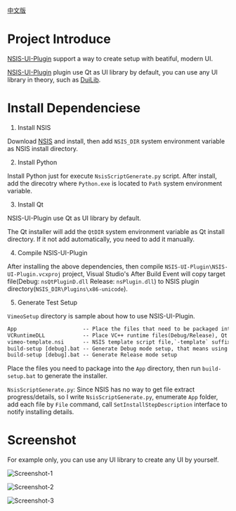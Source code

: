 [中文版](README_ch.md)

# Project Introduce

[NSIS-UI-Plugin](https://github.com/winsoft666/NSIS-UI-Plugin) support a way to create setup with beatiful, modern UI.

[NSIS-UI-Plugin](https://github.com/winsoft666/NSIS-UI-Plugin) plugin use Qt as UI library by default, you can use any UI library in theory, such as [DuiLib](https://github.com/winsoft666/duilib2).

# Install Dependenciese

1. Install NSIS

Download [NSIS](https://nsis.sourceforge.io/Download) and install, then add `NSIS_DIR` system environment variable as NSIS install directory.

2. Install Python

Install Python just for execute `NsisScriptGenerate.py` script. After install, add the direcotry where `Python.exe` is located to `Path` system environment variable.

3. Install Qt

NSIS-UI-Plugin use Qt as UI library by default.

The Qt installer will add the `QtDIR` system environment variable as Qt install directory. If it not add automatically, you need to add it manually.

4. Compile NSIS-UI-Plugin

After installing the above dependencies, then compile `NSIS-UI-Plugin\NSIS-UI-Plugin.vcxproj` project, Visual Studio's After Build Event will copy target file(Debug: `nsQtPluginD.dll` Release: `nsPlugin.dll`) to NSIS plugin directory(`NSIS_DIR\Plugins\x86-unicode`).

5. Generate Test Setup

`VimeoSetup` directory is sample about how to use NSIS-UI-Plugin.

```txt
App                     -- Place the files that need to be packaged into the installer
VCRuntimeDLL            -- Place VC++ runtime files(Debug/Release), Qt compiled with MD mode by default.
vimeo-template.nsi      -- NSIS template script file,`-template` suffix is fixed, can't change. NsisScriptGenerate.py will generate vimeo.nsi based on this template.
build-setup [debug].bat -- Generate Debug mode setup, that means using debug version Qt/NSIS-UI-Plugin.
build-setup [debug].bat -- Generate Release mode setup
```

Place the files you need to package into the `App` directory, then run `build-setup.bat` to generate the installer.


`NsisScriptGenerate.py`:
Since NSIS has no way to get file extract progress/details, so I write `NsisScriptGenerate.py`, enumerate `App` folder, add each file by `File` command, call `SetInstallStepDescription` interface to notify installing details.

# Screenshot

For example only, you can use any UI library to create any UI by yourself.

![Screenshot-1](https://github.com/winsoft666/NSIS-UI-Plugin/blob/master/Screenshot/1.png)

![Screenshot-2](https://github.com/winsoft666/NSIS-UI-Plugin/blob/master/Screenshot/2.png)

![Screenshot-3](https://github.com/winsoft666/NSIS-UI-Plugin/blob/master/Screenshot/3.png)
